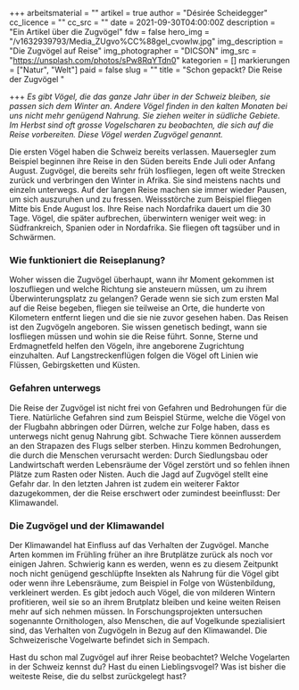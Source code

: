 +++
arbeitsmaterial = ""
artikel = true
author = "Désirée Scheidegger"
cc_licence = ""
cc_src = ""
date = 2021-09-30T04:00:00Z
description = "Ein Artikel über die Zugvögel"
fdw = false
hero_img = "/v1632939793/Media_ZUgvo%CC%88gel_cvowlw.jpg"
img_description = "Die Zugvögel auf Reise"
img_photographer = "DICSON"
img_src = "https://unsplash.com/photos/sPw8RqYTdn0"
kategorien = []
markierungen = ["Natur", "Welt"]
paid = false
slug = ""
title = "Schon gepackt? Die Reise der Zugvögel "

+++
_Es gibt Vögel, die das ganze Jahr über in der Schweiz bleiben, sie passen sich dem Winter an. Andere Vögel finden in den kalten Monaten bei uns nicht mehr genügend Nahrung. Sie ziehen weiter in südliche Gebiete. Im Herbst sind oft grosse Vogelscharen zu beobachten, die sich auf die Reise vorbereiten. Diese Vögel werden Zugvögel genannt._

Die ersten Vögel haben die Schweiz bereits verlassen. Mauersegler zum Beispiel beginnen ihre Reise in den Süden bereits Ende Juli oder Anfang August. Zugvögel, die bereits sehr früh losfliegen, legen oft weite Strecken zurück und verbringen den Winter in Afrika. Sie sind meistens nachts und einzeln unterwegs. Auf der langen Reise machen sie immer wieder Pausen, um sich auszuruhen und zu fressen. Weissstörche zum Beispiel fliegen Mitte bis Ende August los. Ihre Reise nach Nordafrika dauert um die 30 Tage. Vögel, die später aufbrechen, überwintern weniger weit weg: in Südfrankreich, Spanien oder in Nordafrika. Sie fliegen oft tagsüber und in Schwärmen.

### Wie funktioniert die Reiseplanung?

Woher wissen die Zugvögel überhaupt, wann ihr Moment gekommen ist loszufliegen und welche Richtung sie ansteuern müssen, um zu ihrem Überwinterungsplatz zu gelangen? Gerade wenn sie sich zum ersten Mal auf die Reise begeben, fliegen sie teilweise an Orte, die hunderte von Kilometern entfernt liegen und die sie nie zuvor gesehen haben. Das Reisen ist den Zugvögeln angeboren. Sie wissen genetisch bedingt, wann sie losfliegen müssen und wohin sie die Reise führt. Sonne, Sterne und Erdmagnetfeld helfen den Vögeln, ihre angeborene Zugrichtung einzuhalten. Auf Langstreckenflügen folgen die Vögel oft Linien wie Flüssen, Gebirgsketten und Küsten.

### Gefahren unterwegs

Die Reise der Zugvögel ist nicht frei von Gefahren und Bedrohungen für die Tiere. Natürliche Gefahren sind zum Beispiel Stürme, welche die Vögel von der Flugbahn abbringen oder Dürren, welche zur Folge haben, dass es unterwegs nicht genug Nahrung gibt. Schwache Tiere können ausserdem an den Strapazen des Flugs selber sterben. Hinzu kommen Bedrohungen, die durch die Menschen verursacht werden: Durch Siedlungsbau oder Landwirtschaft werden Lebensräume der Vögel zerstört und so fehlen ihnen Plätze zum Rasten oder Nisten. Auch die Jagd auf Zugvögel stellt eine Gefahr dar. In den letzten Jahren ist zudem ein weiterer Faktor dazugekommen, der die Reise erschwert oder zumindest beeinflusst: Der Klimawandel.

### Die Zugvögel und der Klimawandel

Der Klimawandel hat Einfluss auf das Verhalten der Zugvögel. Manche Arten kommen im Frühling früher an ihre Brutplätze zurück als noch vor einigen Jahren. Schwierig kann es werden, wenn es zu diesem Zeitpunkt noch nicht genügend geschlüpfte Insekten als Nahrung für die Vögel gibt oder wenn ihre Lebensräume, zum Beispiel in Folge von Wüstenbildung, verkleinert werden. Es gibt jedoch auch Vögel, die von milderen Wintern profitieren, weil sie so an ihrem Brutplatz bleiben und keine weiten Reisen mehr auf sich nehmen müssen. In Forschungsprojekten untersuchen sogenannte Ornithologen, also Menschen, die auf Vogelkunde spezialisiert sind, das Verhalten von Zugvögeln in Bezug auf den Klimawandel. Die Schweizerische Vogelwarte befindet sich in Sempach.

Hast du schon mal Zugvögel auf ihrer Reise beobachtet? Welche Vogelarten in der Schweiz kennst du? Hast du einen Lieblingsvogel? Was ist bisher die weiteste Reise, die du selbst zurückgelegt hast?
